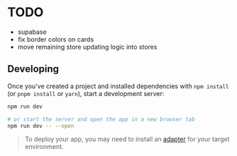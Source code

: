 # TODO
- supabase
- fix border colors on cards
- move remaining store updating logic into stores

## Developing

Once you've created a project and installed dependencies with `npm install` (or `pnpm install` or `yarn`), start a development server:

```bash
npm run dev

# or start the server and open the app in a new browser tab
npm run dev -- --open
```

> To deploy your app, you may need to install an [adapter](https://kit.svelte.dev/docs/adapters) for your target environment.

